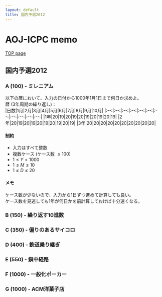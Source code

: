 ```yaml
---
layout: default
title: 国内予選2012
---
```


# **AOJ-ICPC memo**
[TOP page](../)
## 国内予選2012
### A (100) - ミレニアム
以下の暦において、入力の日付から1000年1月1日まで何日か求めよ。  
暦 (3年周期の繰り返し)：  
|日数|1月|2月|3月|4月|5月|6月|7月|8月|9月|10月|
|:--:|:--:|:--:|:--:|:--:|:--:|:--:|:--:|:--:|:--:|:--:|
|1年|20|19|20|19|20|19|20|19|20|19|
|2年|20|19|20|19|20|19|20|19|20|19|
|3年|20|20|20|20|20|20|20|20|20|20|

#### 制約
- 入力はすべて整数
- 複数ケース (ケース数 $\le 100$)
- $1 \le Y < 1000$
- $1 \le M \le 10$
- $1 \le D \le 20$

#### メモ
ケース数が少ないので、入力から1日ずつ進めて計算しても良い。  
ケース数を見逃しても1年が何日かを前計算しておけば十分速くなる。

### B (150) - 繰り返す10進数

### C (350) - 偏りのあるサイコロ

### D (400) - 鉄道乗り継ぎ

### E (550) - 鎖中経路

### F (1000) - 一般化ポーカー

### G (1000) - ACM洋菓子店
